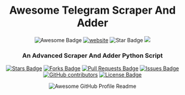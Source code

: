 <h1 align="center">Awesome Telegram Scraper And Adder </h1>
<div align="center">
<img src="https://cdn.rawgit.com/sindresorhus/awesome/d7305f38d29fed78fa85652e3a63e154dd8e8829/media/badge.svg" alt="Awesome Badge"/>
<a href="https://arbeitnow.com/?utm_source=awesome-github-profile-readme"><img src="https://img.shields.io/static/v1?label=&labelColor=505050&message=Arbeitnow&color=%230076D6&style=flat&logo=google-chrome&logoColor=%230076D6" alt="website"/></a>

<img src="https://img.shields.io/static/v1?label=%F0%9F%8C%9F&message=If%20Useful&style=style=flat&color=BC4E99" alt="Star Badge"/>
<a href="https://twitter.com/sprabhishek" ><img src="https://img.shields.io/twitter/follow/SprAbhishek.svg?style=social" /> </a>
<br>
<b><h3>An Advanced Scraper And Adder Python Script</h3></b>
<a href="https://github.com/superabhishek/awesome-github-profile-readme/stargazers"><img src="https://img.shields.io/github/stars/superabhishek/awesome-github-profile-readme" alt="Stars Badge"/></a>
<a href="https://github.com/superabhishek/awesome-github-profile-readme/network/members"><img src="https://img.shields.io/github/forks/superabhishek/awesome-github-profile-readme" alt="Forks Badge"/></a>
<a href="https://github.com/superabhishek/awesome-github-profile-readme/pulls"><img src="https://img.shields.io/github/issues-pr/superabhishek/awesome-github-profile-readme" alt="Pull Requests Badge"/></a>
<a href="https://github.com/superabhishek/awesome-github-profile-readme/issues"><img src="https://img.shields.io/github/issues/superabhishek/awesome-github-profile-readme" alt="Issues Badge"/></a>
<a href="https://github.com/superabhishek/awesome-github-profile-readme/graphs/contributors"><img alt="GitHub contributors" src="https://img.shields.io/github/contributors/superabhishek/awesome-github-profile-readme?color=2b9348"></a>
<a href="https://github.com/superabhishek/awesome-github-profile-readme/blob/master/LICENSE"><img src="https://img.shields.io/github/license/superabhishek/awesome-github-profile-readme?color=2b9348" alt="License Badge"/></a>

<img alt="Awesome GitHub Profile Readme" src="assets/agpr.gif"> </img>
